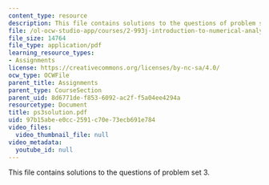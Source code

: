 ```yaml
---
content_type: resource
description: This file contains solutions to the questions of problem set 3.
file: /ol-ocw-studio-app/courses/2-993j-introduction-to-numerical-analysis-for-engineering-13-002j-spring-2005/97b15abee0cc2591c70e73ecb691e784_ps3solution.pdf
file_size: 14764
file_type: application/pdf
learning_resource_types:
- Assignments
license: https://creativecommons.org/licenses/by-nc-sa/4.0/
ocw_type: OCWFile
parent_title: Assignments
parent_type: CourseSection
parent_uid: 8d6771de-f853-6092-ac2f-f5a04ee4294a
resourcetype: Document
title: ps3solution.pdf
uid: 97b15abe-e0cc-2591-c70e-73ecb691e784
video_files:
  video_thumbnail_file: null
video_metadata:
  youtube_id: null
---
```

This file contains solutions to the questions of problem set 3.